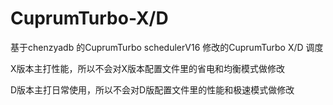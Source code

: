 # CuprumTurbo-X/D
基于chenzyadb 的CuprumTurbo schedulerV16 修改的CuprumTurbo X/D 调度

X版本主打性能，所以不会对X版本配置文件里的省电和均衡模式做修改

D版本主打日常使用，所以不会对D版配置文件里的性能和极速模式做修改
